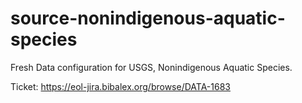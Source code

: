 # source-nonindigenous-aquatic-species
Fresh Data configuration for USGS, Nonindigenous Aquatic Species.

Ticket: https://eol-jira.bibalex.org/browse/DATA-1683
